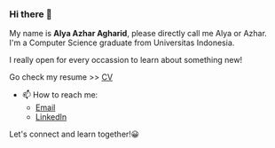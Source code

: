 ### Hi there 👋

My name is **Alya Azhar Agharid**, please directly call me Alya or Azhar.  
I'm a Computer Science graduate from Universitas Indonesia.  
  
I really open for every occassion to learn about something new!

Go check my resume >> [CV](https://drive.google.com/file/d/14s38m5D8sSNAgo4VVZNsVDzrC-xwbWWJ/view?usp=drive_link)

- 📫 How to reach me: 
  - [Email](mailto:alya.azhar@ui.ac.id)  
  - [LinkedIn](https://www.linkedin.com/in/alyazharr/)

Let's connect and learn together!😀
